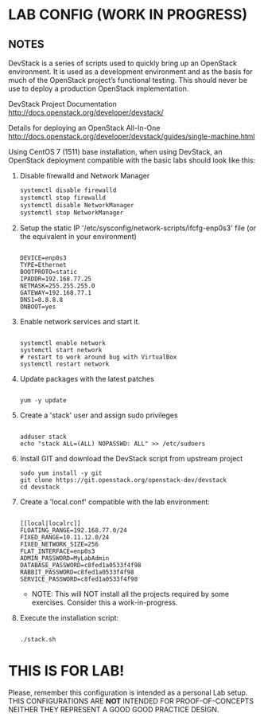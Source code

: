 LAB CONFIG (WORK IN PROGRESS)
=============================


NOTES
-----

DevStack is a series of scripts used to quickly bring up an OpenStack environment. It is used as a development environment and as the basis for much of the OpenStack project’s functional testing. This should never be use to deploy a production OpenStack implementation.

DevStack Project Documentation
http://docs.openstack.org/developer/devstack/

Details for deploying an OpenStack All-In-One 
http://docs.openstack.org/developer/devstack/guides/single-machine.html

Using CentOS 7 (1511) base installation, when using DevStack, an OpenStack deployment compatible with the basic labs should look like this:


1. Disable firewalld and Network Manager

	```bash
	systemctl disable firewalld
	systemctl stop firewalld 
	systemctl disable NetworkManager
	systemctl stop NetworkManager
	```

2. Setup the static IP '/etc/sysconfig/network-scripts/ifcfg-enp0s3' file (or the equivalent in your environment)

	```console

	DEVICE=enp0s3        
	TYPE=Ethernet        
	BOOTPROTO=static     
	IPADDR=192.168.77.25   
	NETMASK=255.255.255.0 
	GATEWAY=192.168.77.1 
	DNS1=8.8.8.8 
	ONBOOT=yes

	```

3. Enable network services and start it. 

	```console

	systemctl enable network
	systemctl start network
	# restart to work around bug with VirtualBox
	systemctl restart network

	```

4. Update packages with the latest patches

	```console

	yum -y update

	```

5. Create a 'stack' user and assign sudo privileges

	```console

	adduser stack
	echo "stack ALL=(ALL) NOPASSWD: ALL" >> /etc/sudoers

	```

6. Install GIT and download the DevStack script from upstream project

	```console
	sudo yum install -y git
	git clone https://git.openstack.org/openstack-dev/devstack
	cd devstack

	```

7. Create a 'local.conf' compatible with the lab environment:

	```

	[[local|localrc]]
	FLOATING_RANGE=192.168.77.0/24
	FIXED_RANGE=10.11.12.0/24
	FIXED_NETWORK_SIZE=256
	FLAT_INTERFACE=enp0s3
	ADMIN_PASSWORD=MyLabAdmin
	DATABASE_PASSWORD=c8fed1a0533f4f98
	RABBIT_PASSWORD=c8fed1a0533f4f98
	SERVICE_PASSWORD=c8fed1a0533f4f98

	```

	* NOTE: This will NOT install all the projects required by some exercises. Consider this a work-in-progress.

8. Execute the installation script:

	```console

	./stack.sh

	```


THIS IS FOR LAB!
================

Please, remember this configuration is intended as a personal Lab setup. THIS CONFIGURATIONS ARE **NOT** INTENDED FOR PROOF-OF-CONCEPTS NEITHER THEY REPRESENT A GOOD GOOD PRACTICE DESIGN.

